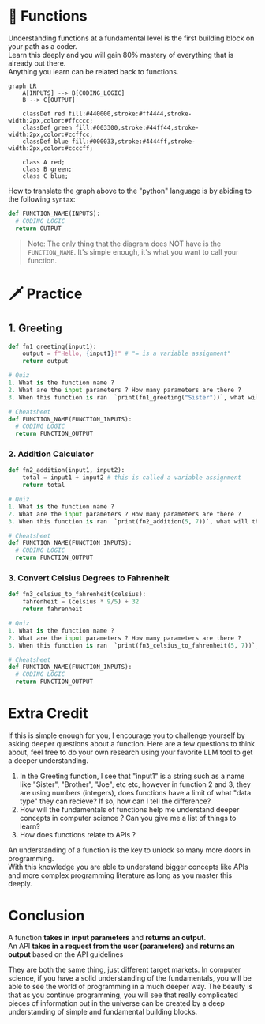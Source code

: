 # 🧮 Functions 
Understanding functions at a fundamental level is the first building block on your path as a coder.   
Learn this deeply and you will gain 80% mastery of everything that is already out there.  
Anything you learn can be related back to functions.

```mermaid
graph LR
    A[INPUTS] --> B[CODING_LOGIC]
    B --> C[OUTPUT]

    classDef red fill:#440000,stroke:#ff4444,stroke-width:2px,color:#ffcccc;
    classDef green fill:#003300,stroke:#44ff44,stroke-width:2px,color:#ccffcc;
    classDef blue fill:#000033,stroke:#4444ff,stroke-width:2px,color:#ccccff;

    class A red;
    class B green;
    class C blue;
```
How to translate the graph above to the "python" language is by abiding to the following `syntax`:

```py
def FUNCTION_NAME(INPUTS):
  # CODING LOGIC
  return OUTPUT
```

> Note: The only thing that the diagram does NOT have is the `FUNCTION_NAME`. It's simple enough, it's what you want to call your function.


# 🗡️ Practice 

## 1. Greeting 
```py
def fn1_greeting(input1):
    output = f"Hello, {input1}!" # "= is a variable assignment"
    return output

# Quiz
1. What is the function name ? 
2. What are the input parameters ? How many parameters are there ? 
3. When this function is ran  `print(fn1_greeting("Sister"))`, what will this output ? 

# Cheatsheet
def FUNCTION_NAME(FUNCTION_INPUTS):
  # CODING LOGIC
  return FUNCTION_OUTPUT
```

### 2. Addition Calculator
```py
def fn2_addition(input1, input2):
    total = input1 + input2 # this is called a variable assignment
    return total

# Quiz
1. What is the function name ? 
2. What are the input parameters ? How many parameters are there ? 
3. When this function is ran  `print(fn2_addition(5, 7))`, what will this output ? 

# Cheatsheet
def FUNCTION_NAME(FUNCTION_INPUTS):
  # CODING LOGIC
  return FUNCTION_OUTPUT
```

### 3. Convert Celsius Degrees to Fahrenheit
```py
def fn3_celsius_to_fahrenheit(celsius):
    fahrenheit = (celsius * 9/5) + 32
    return fahrenheit

# Quiz
1. What is the function name ? 
2. What are the input parameters ? How many parameters are there ? 
3. When this function is ran  `print(fn3_celsius_to_fahrenheit(5, 7))`, what will this output ? 

# Cheatsheet
def FUNCTION_NAME(FUNCTION_INPUTS):
  # CODING LOGIC
  return FUNCTION_OUTPUT
```

# Extra Credit
If this is simple enough for you, I encourage you to challenge yourself by asking deeper questions about a function. Here are a few questions to think about, feel free to do your own research using your favorite LLM tool to get a deeper understanding.

1. In the Greeting function, I see that "input1" is a string such as a name like "Sister", "Brother", "Joe", etc etc, however in function 2 and 3, they are using numbers (integers), does functions have a limit of what "data type" they can recieve? If so, how can I tell the difference? 
2. How will the fundamentals of functions help me understand deeper concepts in computer science ? Can you give me a list of things to learn? 
3. How does functions relate to APIs ? 

An understanding of a function is the key to unlock so many more doors in programming.    
With this knowledge you are able to understand bigger concepts like APIs and more complex programming literature as long as you master this deeply. 

# Conclusion
A function **takes in input parameters** and **returns an output**.    
An API **takes in a request from the user (parameters)** and **returns an output** based on the API guidelines

They are both the same thing, just different target markets. In computer science, if you have a solid understanding of the fundamentals, you will be able to see the world of programming in a much deeper way. The beauty is that as you continue programming, you will see that really complicated pieces of information out in the universe can be created by a deep understanding of simple and fundamental building blocks.
